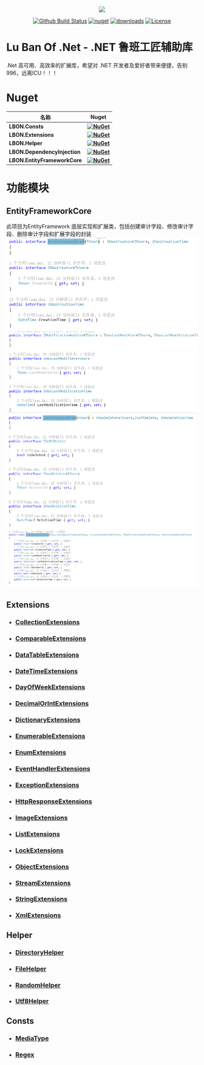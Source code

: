 <p align="center"><img align="center" src="https://github.com/CacoCode/LBON/blob/master/logo.png"></p>

<p align="center"> 
    <a href="https://github.com/CacoCode/LBON/actions?query=workflow%3ALBON_MASTER+branch%3Amaster"><img src="https://github.com/CacoCode/LBON/workflows/LBON_MASTER/badge.svg?branch=master" alt="Github Build Status"></a>
    <a href="https://www.nuget.org/packages/LBON.Extensions"><img src="https://img.shields.io/nuget/v/LBON.Extensions.svg?style=flat-square" alt="nuget"></a>
    <a href="https://www.nuget.org/stats/packages/LBON.Extensions?groupby=Version"><img src="https://img.shields.io/nuget/dt/LBON.Extensions.svg?style=flat-square" alt="downloads"></a>
    <a href="https://github.com/CacoCode/LBON/blob/master/LICENSE"><img src="https://img.shields.io/badge/license-MIT-blue.svg" alt="License"></a>
</p>

# Lu Ban Of .Net - .NET 鲁班工匠辅助库
.Net 高可用、高效率的扩展库，希望对 .NET 开发者及爱好者带来便捷，告别996，远离ICU！！！

# Nuget

| **名称** |      **Nuget**      |
|----------|:-------------:|
| **LBON.Consts** | **[![NuGet](https://buildstats.info/nuget/LBON.Consts)](https://www.nuget.org/packages/LBON.Consts)** |
| **LBON.Extensions** | **[![NuGet](https://buildstats.info/nuget/LBON.Extensions)](https://www.nuget.org/packages/LBON.Extensions)** |
| **LBON.Helper** | **[![NuGet](https://buildstats.info/nuget/LBON.Helper)](https://www.nuget.org/packages/LBON.Helper)** |
| **LBON.DependencyInjection** | **[![NuGet](https://buildstats.info/nuget/LBON.DependencyInjection)](https://www.nuget.org/packages/LBON.DependencyInjection)** |
| **LBON.EntityFrameworkCore** | **[![NuGet](https://buildstats.info/nuget/LBON.EntityFrameworkCore)](https://www.nuget.org/packages/LBON.EntityFrameworkCore)** |

# 功能模块
## EntityFrameworkCore
此项目为EntityFramework 底层实现和扩展类，包括创建审计字段、修改审计字段、删除审计字段和扩展字段的封装
![ICreationAudited](Readmes/ICreationAudited.png)
![IModificationAudited](Readmes/IModificationAudited.png)
![IDeletionAudited](Readmes/IDeletionAudited.png)
![FullAuditedEntity](Readmes/FullAuditedEntity.png)
## Extensions
- ### [CollectionExtensions](Readmes/Extensions/COLLECTIONEXTENSIONS_README.md)
- ### [ComparableExtensions](Readmes/Extensions/COMPARABLEEXTENSIONS_README.md)
- ### [DataTableExtensions](Readmes/Extensions/DATATABLEEXTENSIONS_README.md)
- ### [DateTimeExtensions](Readmes/Extensions/DATETIMEEXTENSIONS_README.md)
- ### [DayOfWeekExtensions](Readmes/Extensions/DAYOFWEEKEXTENSIONS_README.md)
- ### [DecimalOrIntExtensions](Readmes/Extensions/DECIMALORINTEXTENSIONS_README.md)
- ### [DictionaryExtensions](Readmes/Extensions/DICTIONARYEXTENSIONS_README.md)
- ### [EnumerableExtensions](Readmes/Extensions/ENUMERABLEEXTENSIONS_README.md)
- ### [EnumExtensions](Readmes/Extensions/ENUMEXTENSIONS_README.md)
- ### [EventHandlerExtensions](Readmes/Extensions/EVENTHANDLEREXTENSIONS_README.md)
- ### [ExceptionExtensions](Readmes/Extensions/EXCEPTIONEXTENSIONS_README.md)
- ### [HttpResponseExtensions](Readmes/Extensions/HTTPRESPONSEEXTENSIONS_README.md)
- ### [ImageExtensions](Readmes/Extensions/IMAGEEXTENSIONS_README.md)
- ### [ListExtensions](Readmes/Extensions/LISTEXTENSIONS_README.md)
- ### [LockExtensions](Readmes/Extensions/LOCKEXTENSIONS_README.md)
- ### [ObjectExtensions](Readmes/Extensions/OBJECTEXTENSIONS_README.md)
- ### [StreamExtensions](Readmes/Extensions/STREAMEXTENSIONS_README.md)
- ### [StringExtensions](Readmes/Extensions/STRINGEXTENSIONS_README.md)
- ### [XmlExtensions](Readmes/Extensions/XMLEXTENSIONS_README.md)
## Helper
- ### [DirectoryHelper](Readmes/Helper/DIRECTORYHELPER_README.md)
- ### [FileHelper](Readmes/Helper/FILEHELPER_README.md)
- ### [RandomHelper](Readmes/Helper/RANDOMHELPER_README.md)
- ### [Utf8Helper](Readmes/Helper/UTF8HELPER_README.md)
## Consts
- ### [MediaType](LBON.Consts/MediaTypeConst.cs)
- ### [Regex](LBON.Consts/RegexConst.cs)

    
